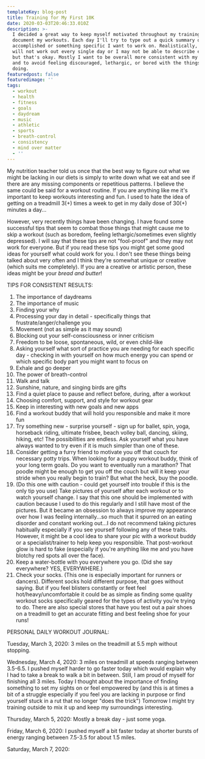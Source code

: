 ```yaml
---
templateKey: blog-post
title: Training for My First 10K
date: 2020-03-03T20:46:33.010Z
description: >-
  I decided a great way to keep myself motivated throughout my training is to
  document my workouts. Each day I'll try to type out a quick summary of what I
  accomplished or something specific I want to work on. Realistically, I likely
  will not work out every single day or I may not be able to describe each day
  but that's okay. Mostly I want to be overall more consistent with my training
  and to avoid feeling discouraged, lethargic, or bored with the things I'm
  doing. 
featuredpost: false
featuredimage: ''
tags:
  - workout
  - health
  - fitness
  - goals
  - daydream
  - music
  - athletic
  - sports
  - breath-control
  - consistency
  - mind over matter
  - ''
---
```

My nutrition teacher told us once that the best way to figure out what we might be lacking in our diets is simply to write down what we eat and see if there are any missing components or repetitious patterns. I believe the same could be said for a workout routine. If you are anything like me it's important to keep workouts interesting and fun. I used to hate the idea of getting on a treadmill 3(+) times a week to get in my daily dose of 30(+) minutes a day...

However, very recently things have been changing. I have found some successful tips that seem to combat those things that might cause me to skip a workout (such as boredom, feeling lethargic/sometimes even slightly depressed). I will say that these tips are not "fool-proof" and they may not work for everyone. But if you read these tips you might get some good ideas for yourself what could work for you. I don't see these things being talked about very often and I think they're somewhat unique or creative (which suits me completely). If you are a creative or artistic person, these ideas might be your _bread and butter_!

TIPS FOR CONSISTENT RESULTS:

1. The importance of daydreams
2. The importance of music
3. Finding your why
4. Processing your day in detail - specifically things that frustrate/anger/challenge you 
5. Movement (not as simple as it may sound)
6. Blocking out your self-consciousness or inner criticism 
7. Freedom to be loose, spontaneous, wild, or even child-like
8. Asking yourself what sort of practice you are needing for each specific day - checking in with yourself on how much energy you can spend or which specific body part you might want to focus on
9. Exhale and go deeper
10. The power of breath-control
11. Walk and talk
12. Sunshine, nature, and singing birds are gifts
13. Find a quiet place to pause and reflect before, during, after a workout
14. Choosing comfort, support, and style for workout gear
15. Keep in interesting with new goals and new apps
16. Find a workout buddy that will hold you responsible and make it more fun
17. Try something new - surprise yourself - sign up for ballet, spin, yoga, horseback riding, ultimate frisbee, beach volley ball, dancing, skiing, hiking, etc! The possibilities are endless. Ask yourself what you have always wanted to try even if it is much simpler than one of these. 
18. Consider getting a furry friend to motivate you off that couch for necessary potty trips. When looking for a puppy workout buddy, think of your long term goals. Do you want to eventually run a marathon? That poodle might be enough to get you off the couch but will it keep your stride when you really begin to train? But what the heck, buy the poodle.
19. (Do this one with caution - could get yourself into trouble if this is the only tip you use) Take pictures of yourself after each workout or to watch yourself change. I say that this one should be implemented with caution because I used to do this regularly and I still have most of the pictures. But it became an obsession to always improve my appearance over how I was feeling internally...so much that it spurred on an eating disorder and constant working out...I do not recommend taking pictures habitually especially if you see yourself following any of these traits. However, it might be a cool idea to share your pic with a workout buddy or a specialist/trainer to help keep you responsible. That post-workout glow is hard to fake (especially if you're anything like me and you have blotchy red spots all over the face).
20. Keep a water-bottle with you everywhere you go. (Did she say everywhere? YES, EVERYWHERE.)
21. Check your socks. (This one is especially important for runners or dancers). Different socks hold different purpose, that goes without saying. But if you feel blisters constantly or feet feel hot/heavy/uncomfortable it could be as simple as finding some quality workout socks specifically geared for the types of activity you're trying to do. There are also special stores that have you test out a pair shoes on a treadmill to get an accurate fitting and best feeling shoe for your runs!

PERSONAL DAILY WORKOUT JOURNAL:

Tuesday, March 3, 2020: 3 miles on the treadmill at 5.5 mph without stopping.

Wednesday, March 4, 2020: 3 miles on treadmill at speeds ranging between 3.5-6.5. I pushed myself harder to go faster today which would explain why I had to take a break to walk a bit in between. Still, I am proud of myself for finishing all 3 miles. Today I thought about the importance of finding something to set my sights on or feel empowered by (and this is at times a bit of a struggle especially if you feel you are lacking in purpose or find yourself stuck in a rut that no longer "does the trick") Tomorrow I might try training outside to mix it up and keep my surroundings interesting.

Thursday, March 5, 2020: Mostly a break day - just some yoga.

Friday, March 6, 2020: I pushed myself a bit faster today at shorter bursts of energy ranging between 7.5-3.5 for about 1.5 miles.

Saturday, March 7, 2020:
